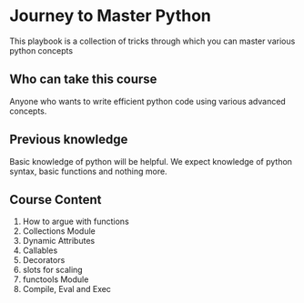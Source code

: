 # Journey to Master Python

   This playbook is a collection of tricks through which you can master various python concepts

## Who can take this course

   Anyone who wants to write efficient python code using various advanced concepts.

## Previous knowledge

   Basic knowledge of python will be helpful. We expect knowledge of python syntax, basic functions and nothing more.

## Course Content

1. How to argue with functions
2. Collections Module
3. Dynamic Attributes
4. Callables
5. Decorators
6. slots for scaling
7. functools Module
8. Compile, Eval and Exec
